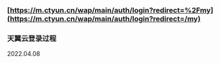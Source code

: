 ### [https://m.ctyun.cn/wap/main/auth/login?redirect=%2Fmy](https://m.ctyun.cn/wap/main/auth/login?redirect=/my)

### 天翼云登录过程

2022.04.08
